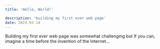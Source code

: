 ```yaml
---
title: 'Hello, World!'

description: 'building my first ever web page'
date: 2023-03-14
---
```


Building my first ever web page was somewhat challenging but If you can, imagine a time before the invention of the Internet...
